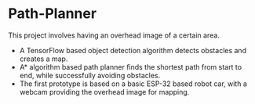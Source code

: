 # Path-Planner
This project involves having an overhead image of a certain area. 
- A TensorFlow based object detection algorithm detects obstacles and creates a map. 
- A* algorithm based path planner finds the shortest path from start to end, while successfully avoiding obstacles.
- The first prototype is based on a basic ESP-32 based robot car, with a webcam providing the overhead image for mapping.

